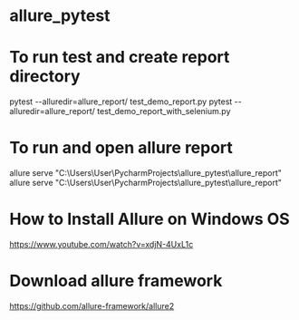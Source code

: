 # allure_pytest

# To run test and create report directory
pytest --alluredir=allure_report/ test_demo_report.py
pytest --alluredir=allure_report/ test_demo_report_with_selenium.py

# To run and open allure report
allure serve "C:\Users\User\PycharmProjects\allure_pytest\allure_report"
allure serve "C:\Users\User\PycharmProjects\allure_pytest\allure_report"

# How to Install Allure on Windows OS
https://www.youtube.com/watch?v=xdjN-4UxL1c

# Download allure framework
https://github.com/allure-framework/allure2

